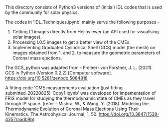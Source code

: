 This directory consists of Python3 versions of (initial) IDL codes that is used by the community for solar physics.

The codes in 'IDL_Techniques.ipynb' mainly serve the following purposes -
1. Getting L1 images directly from Helioviewer (an API used for visualising solar images).
2. Processing L0.5 images to get a better view of the CMEs.
3. Implementing Graduated Cylindrical Shell (GCS) model (the mesh) on images obtained from 1. and 2. to measure the geometric parameters of Coronal mass ejections.

The GCS_python was adapted from - Freiherr von Forstner, J. L. (2021). GCS in Python (Version 0.2.2) [Computer software]. https://doi.org/10.5281/zenodo.5084818

A fitting code 'CME measurements evaluation (just fitting - submitted_20220825)-Copy1.ipynb' was developed for impementation of FRIS model for studying the thermodynamic state of CMEs as they travel through IP space. (refer - Mishra, W., & Wang, Y. (2018). Modeling the Thermodynamic Evolution of Coronal Mass Ejections Using Their Kinematics. The Astrophysical Journal, 1, 50. https://doi.org/10.3847/1538-4357/aadb9b) 
